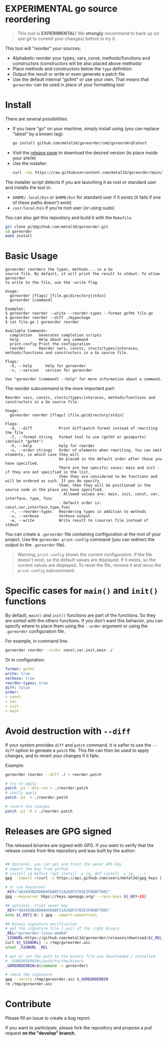# EXPERIMENTAL go source reordering

> This tool is **EXPERIMENTAL!** We **strongly** recommend to back up (or use git to commit your changes) before to try it.

This tool will "reorder" your sources:

- Alphabetic reorder your types, vars, const, methods/functions and constructors (constructors will be also placed above methods)
- Place methods and constructors below the `type` definition
- Output the result or write or even generate a patch file
- Use the default internal "gofmt" or use your own. That means that `goreorder` can be used in place of your formatting tool

# Install

There are several possibilities:

- If you have "go" on your machine, simply install using (you can replace "latest" by a known tag):
    ```bash
    go install github.com/metal3d/goreorder/cmd/goreorder@latest
    ```
- Visit the [release page](https://github.com/metal3d/goreorder/releases) to download the desired version (to place inside your `$PATH`)
- Use the installer:
    ```bash
    curl -sSL https://raw.githubusercontent.com/metal3d/goreorder/main/repo-tools/install.sh | bash -s
    ```

The installer script detects if you are launching it as root or standard user and installs the tool in:

- `$HOME/.local/bin` or `$HOME/bin` for standard user if it exists (it fails if one of these paths doesn't exist)
- `/usr/local/bin` if you're root user (or using sudo)

You can also get this repository and build it with the `Makefile`:

```bash
git clone git@github.com:metal3d/goreorder.git
cd goreorder
make install
```

# Basic Usage

```
goreorder reorders the types, methods... in a Go
source file. By default, it will print the result to stdout. To allow goreorder
to write to the file, use the -write flag.

Usage:
  goreorder [flags] [file.go|directory|stdin]
  goreorder [command]

Examples:
$ goreorder reorder --write --reorder-types --format gofmt file.go
$ goreorder reorder --diff ./mypackage
$ cat file.go | goreorder reorder

Available Commands:
  completion   Generates completion scripts
  help         Help about any command
  print-config Print the configuration
  reorder      Reorder vars, consts, stucts/types/interaces, methods/functions and constructors in a Go source file.

Flags:
  -h, --help      help for goreorder
  -v, --version   version for goreorder

Use "goreorder [command] --help" for more information about a command.
```

The reorder subcommand is the more important part:

```
Reorder vars, consts, stucts/types/interaces, methods/functions and constructors in a Go source file.

Usage:
  goreorder reorder [flags] [file.go|directory|stdin]

Flags:
  -d, --diff            Print diff/patch format instead of rewriting the file
  -f, --format string   Format tool to use (gofmt or goimports) (default "gofmt")
  -h, --help            help for reorder
  -o, --order strings   Order of elements when rewriting. You can omit elements, in which case they will 
                        be placed in the default order after those you have specified.
                        There are two specific cases: main and init - if they are not specified in the list, 
                        then they are considered to be functions and will be ordered as such. If you do specify
                        them, then they will be positioned in the source code in the place you have specified.
                        - Allowed values are: main, init, const, var, interface, type, func
                        - Default order is: const,var,interface,type,func
  -r, --reorder-types   Reordering types in addition to methods
  -v, --verbose         Verbose output
  -w, --write           Write result to (source) file instead of stdout
```

You can create a `.goreorder` file containing configuration at the root of your project. Use the `goreorder print-config` command (you can redirect the output to the `.goreorder` file).

> Warning, `print-config` shows the current configuration. If the file doesn't exist, so the default values are displayed. If it exists, so the current values are displayed. To reset the file, remove it and rerun the `print-config` subcommand.

# Specific cases for `main()` and `init()` functions

By default, `main()` and `init()` functions are part of the functions. So they are sorted with the others functions. If you don't want this behavior, you can specify where to place them using the `--order` argument or using the `.goreorder` configuration file.

For example, in command line:
```bash
goreorder reorder --order const,var,init,main ./
```

Or in configuration:

```yaml
format: gofmt
write: true
verbose: true
reorder-types: true
diff: false
order:
- const
- var
- init
- main
```

# Avoid destruction with `--diff`

If your system provides `diff` and `patch` command, it is safier to use the `--diff` option to geneate
a `patch` file. This file can then be used to apply changes, and to revert your changes if it fails.

Example:
```bash
goreorder reorder --diff ./ > reorder.patch

# try to apply
patch -p1 --dry-run < ./reorder.patch
# really apply
patch -p1  < ./reorder.patch

# revert the changes
patch -p1 -R < ./reorder.patch
```

# Releases are GPG signed

The released binaries are signed with GPG. If you want to verify that the release comes from this repository and was built by the author:

```bash

## Optional, you can get and trust the owner GPG key
# import the key from github
# install jq before (apt install -y jq, dnf install -y jq, ...)
gpg --import <(curl -s https://api.github.com/users/metal3d/gpg_keys | jq -r '.[0].raw_key')

# or use keyserver
_KEY="483493B2DD0845DA8F21A26DF3702E3FAD8F76DC"
gpg --keyserver hkps://keys.openpgp.org/ --recv-keys ${_KEY~15}

## optional, trust owner key
_KEY="483493B2DD0845DA8F21A26DF3702E3FAD8F76DC"
echo ${_KEY}:6: | gpg --import-ownertrust

## Binary signature verification
# get the signature file (.asc) of the right binary
_REL="goreorder-linux-amd64"
_SIGNURL=https://github.com/metal3d/goreorder/releases/download/${_REL}.asc
curl ${_SIGNURL} -o /tmp/goreorder.asc 
unset _SIGNURL _REL

# get or set the path to the binary file you downloaded / installed
# _GOREORDERBIN=/path/to/the/binary
_GOREORDERBIN=$(command -v goreorder)

# check the signature
gpg --verify /tmp/goreorder.asc $_GOREORDERBIN
rm /tmp/goreorder.asc
```

# Contribute

Please fill an issue to create a bug report.

If you want to participate, please fork the repository and propose a pull request **on the "develop" branch**.

